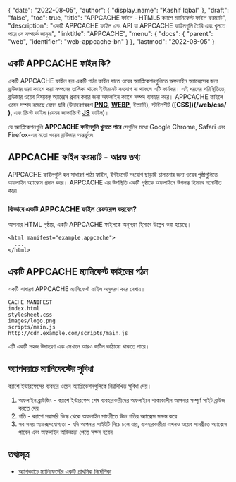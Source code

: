 {
  "date": "2022-08-05",
  "author": {
    "display_name": "Kashif Iqbal"
  },
  "draft": "false",
  "toc": true,
  "title": "APPCACHE ফাইল - HTML5 ক্যাশে ম্যানিফেস্ট ফাইল ফরম্যাট",
  "description": "একটি APPCACHE ফাইল এবং API যা APPCACHE ফাইলগুলি তৈরি এবং খুলতে পারে সে সম্পর্কে জানুন৷",
  "linktitle": "APPCACHE",
  "menu": {
    "docs": {
      "parent": "web",
      "identifier": "web-appcache-bn"
    }
  },
  "lastmod": "2022-08-05"
}

## একটি APPCACHE ফাইল কি?

একটি APPCACHE ফাইল হল একটি পাঠ্য ফাইল যাতে ওয়েব অ্যাপ্লিকেশনগুলিতে অফলাইন অ্যাক্সেসের জন্য ব্রাউজার দ্বারা ক্যাশে করা সম্পদের তালিকা থাকে৷ ইন্টারনেট সংযোগ না থাকলে এটি কার্যকর। এই ধরনের পরিস্থিতিতে, ব্রাউজার ওয়েব বিষয়বস্তু অ্যাক্সেস প্রদান করার জন্য অফলাইন ক্যাশে সম্পদ ব্যবহার করে। APPCACHE ফাইলে ওয়েব সম্পদ রয়েছে যেমন ছবি (উদাহরণস্বরূপ **[PNG](/image/png/)**, **[WEBP](/image/webp/)**, ইত্যাদি), স্টাইলশীট **([CSS])(/web/css/ )**, এবং স্ক্রিপ্ট ফাইল (যেমন জাভাস্ক্রিপ্ট **[JS](/web/js/)** ফাইল)।

যে অ্যাপ্লিকেশনগুলি **APPCACHE ফাইলগুলি খুলতে পারে** সেগুলির মধ্যে Google Chrome, Safari এবং Firefox-এর মতো ওয়েব ব্রাউজার অন্তর্ভুক্ত৷

## APPCACHE ফাইল ফরম্যাট - আরও তথ্য

APPCACHE ফাইলগুলি হল সাধারণ পাঠ্য ফাইল, ইন্টারনেট সংযোগ ছাড়াই চালানোর জন্য ওয়েব পৃষ্ঠাগুলিতে অফলাইন অ্যাক্সেস প্রদান করে। APPCACHE এর উপস্থিতি একটি পৃষ্ঠাকে অফলাইনে উপলব্ধ হিসাবে মনোনীত করে৷

### কিভাবে একটি APPCACHE ফাইল রেফারেন্স করবেন?

আপনার HTML পৃষ্ঠায়, একটি APPCACHE ফাইলকে অনুসরণ হিসাবে উল্লেখ করা হয়েছে।

```
<html manifest="example.appcache">
  ...
</html>
```

## একটি APPCACHE ম্যানিফেস্ট ফাইলের গঠন

একটি সাধারণ APPCACHE ম্যানিফেস্ট ফাইল অনুসরণ করে দেখায়।

```
CACHE MANIFEST
index.html
stylesheet.css
images/logo.png
scripts/main.js
http://cdn.example.com/scripts/main.js
```

এটি একটি সহজ উদাহরণ এবং সেখানে আরও জটিল কাঠামো থাকতে পারে।

## অ্যাপক্যাচে ম্যানিফেস্টের সুবিধা

ক্যাশে ইন্টারফেসের ব্যবহার ওয়েব অ্যাপ্লিকেশনগুলিকে নিম্নলিখিত সুবিধা দেয়।

 1. অফলাইন ব্রাউজিং - ক্যাশে ইন্টারফেস শেষ ব্যবহারকারীদের অফলাইনে থাকাকালীন আপনার সম্পূর্ণ সাইট ব্রাউজ করতে দেয়
 1. গতি - ক্যাশে সরাসরি ডিস্ক থেকে অফলাইন সামগ্রীতে উচ্চ গতির অ্যাক্সেস সক্ষম করে
 1. সব সময় অ্যাক্সেসযোগ্যতা - যদি আপনার সাইটটি নিচে চলে যায়, ব্যবহারকারীরা এখনও ওয়েব সামগ্রীতে অ্যাক্সেস পাবেন এবং অফলাইন অভিজ্ঞতা পেতে সক্ষম হবেন

## তথ্যসূত্র

 * [অ্যাপক্যাচে ম্যানিফেস্টের একটি প্রাথমিক নির্দেশিকা](https://web.dev/appcache-beginner/)

